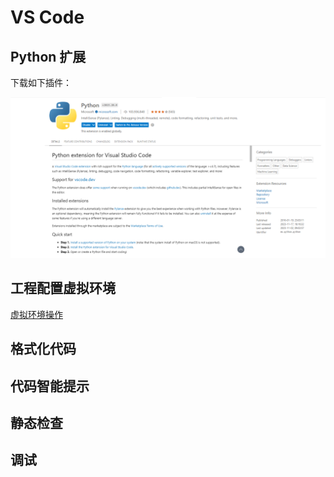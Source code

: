 # VS Code

## Python 扩展

下载如下插件：

![VS Code 的 Python 插件](images/vscode20231121091539.png)

## 工程配置虚拟环境

[虚拟环境操作](../虚拟环境.md)

## 格式化代码

## 代码智能提示

## 静态检查

## 调试